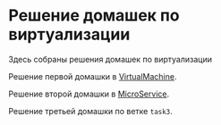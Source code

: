 # Решение домашек по виртуализации

Здесь собраны решения домашек по виртуализации

Решение первой домашки в [VirtualMachine](https://github.com/Anaritus/Virtualization/blob/main/VirtualMachine/README.md).

Решение второй домашки в [MicroService](https://github.com/Anaritus/Virtualization/blob/main/MicroService/README.md).

Решение третьей домашки по ветке `task3`.
